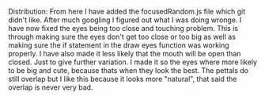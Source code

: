 Distribution:
From here I have added the focusedRandom.js file which git didn't like. After much googling I figured out what I was doing wronge. 
I have now fixed the eyes being too close and touching problem. This is through making sure the eyes don't get too close or too big as well as making sure the if statement in the draw eyes function was working properly.
I have also made it less likely that the mouth will be open than closed. Just to give further variation.
I made it so the eyes where more likely to be big and cute, because thats when they look the best. 
The pettals do still overlap but I like this because it looks more "natural", that said the overlap is never very bad. 